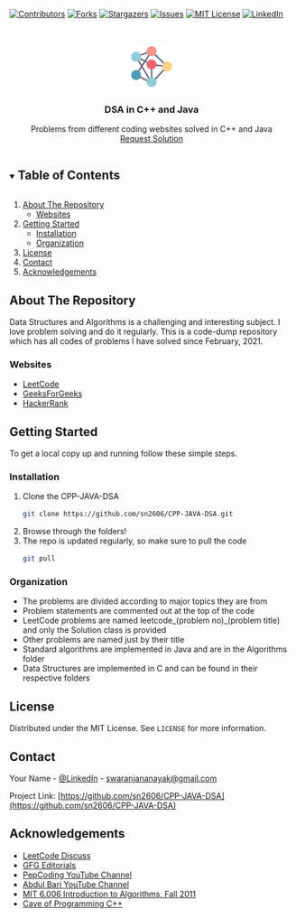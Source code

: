 <!--
*** Thanks for checking out the Best-README-Template. If you have a suggestion
*** that would make this better, please fork the CPP-JAVA-DSA and create a pull request
*** or simply open an issue with the tag "enhancement".
*** Thanks again! Now go create something AMAZING! :D
***
*** https://github.com/sn2606/CPP-JAVA-DSA
***
*** To avoid retyping too much info. Do a search and replace for the following:
*** sn2606, CPP-JAVA-DSA, https://www.linkedin.com/in/swaranjana-nayak/, swaranjananayak@gmail.com, DSA in C++ and Java, Problems from different coding websites solved in C++ and Java
-->



<!-- PROJECT SHIELDS -->
<!--
*** I'm using markdown "reference style" links for readability.
*** Reference links are enclosed in brackets [ ] instead of parentheses ( ).
*** See the bottom of this document for the declaration of the reference variables
*** for contributors-url, forks-url, etc. This is an optional, concise syntax you may use.
*** https://www.markdownguide.org/basic-syntax/#reference-style-links
-->
[![Contributors][contributors-shield]][contributors-url]
[![Forks][forks-shield]][forks-url]
[![Stargazers][stars-shield]][stars-url]
[![Issues][issues-shield]][issues-url]
[![MIT License][license-shield]][license-url]
[![LinkedIn][linkedin-shield]][linkedin-url]



<!-- PROJECT LOGO -->
<br />
<p align="center">
  <a href="https://github.com/sn2606/CPP-JAVA-DSA">
    <img src="Images/neural.png" alt="Logo" width="80" height="80">
  </a>

  <h3 align="center">DSA in C++ and Java</h3>

  <p align="center">
    Problems from different coding websites solved in C++ and Java
    <br />
    <a href="https://github.com/sn2606/CPP-JAVA-DSA/issues">Request Solution</a>
  </p>
</p>



<!-- TABLE OF CONTENTS -->
<details open="open">
  <summary><h2 style="display: inline-block">Table of Contents</h2></summary>
  <ol>
    <li>
      <a href="#about-the-repository">About The Repository</a>
      <ul>
        <li><a href="#websites">Websites</a></li>
      </ul>
    </li>
    <li>
      <a href="#getting-started">Getting Started</a>
      <ul>
        <li><a href="#installation">Installation</a></li>
        <li><a href="#organization">Organization</a></li>
      </ul>
    </li>
    <li><a href="#license">License</a></li>
    <li><a href="#contact">Contact</a></li>
    <li><a href="#acknowledgements">Acknowledgements</a></li>
  </ol>
</details>



<!-- ABOUT THE PROJECT -->
## About The Repository

Data Structures and Algorithms is a challenging and interesting subject. I love problem solving and do it regularly. This is a code-dump repository which has all codes of problems I have solved since February, 2021.


### Websites

* [LeetCode](https://leetcode.com/)
* [GeeksForGeeks](https://www.geeksforgeeks.org/)
* [HackerRank](https://www.hackerrank.com/)



<!-- GETTING STARTED -->
## Getting Started

To get a local copy up and running follow these simple steps.

### Installation

1. Clone the CPP-JAVA-DSA
   ```sh
   git clone https://github.com/sn2606/CPP-JAVA-DSA.git
   ```
2. Browse through the folders!
3. The repo is updated regularly, so make sure to pull the code
   ```sh
   git pull
   ```


### Organization

* The problems are divided according to major topics they are from
* Problem statements are commented out at the top of the code
* LeetCode problems are named leetcode_(problem no)_(problem title) and only the Solution class is provided
* Other problems are named just by their title
* Standard algorithms are implemented in Java and are in the Algorithms folder
* Data Structures are implemented in C and can be found in their respective folders



<!-- LICENSE -->
## License

Distributed under the MIT License. See `LICENSE` for more information.



<!-- CONTACT -->
## Contact

Your Name - [@LinkedIn](https://www.linkedin.com/in/swaranjana-nayak/) - swaranjananayak@gmail.com

Project Link: [https://github.com/sn2606/CPP-JAVA-DSA](https://github.com/sn2606/CPP-JAVA-DSA)



<!-- ACKNOWLEDGEMENTS -->
## Acknowledgements

* [LeetCode Discuss](https://leetcode.com/)
* [GFG Editorials](https://www.geeksforgeeks.org/)
* [PepCoding YouTube Channel](https://www.youtube.com/channel/UC7rNzgC2fEBVpb-q_acpsmw)
* [Abdul Bari YouTube Channel](https://www.youtube.com/channel/UCZCFT11CWBi3MHNlGf019nw)
* [MIT 6.006 Introduction to Algorithms, Fall 2011](https://www.youtube.com/watch?v=HtSuA80QTyo&list=PLUl4u3cNGP61Oq3tWYp6V_F-5jb5L2iHb)
* [Cave of Programming C++](https://courses.caveofprogramming.com/courses/)



<!-- MARKDOWN LINKS & IMAGES -->
<!-- https://www.markdownguide.org/basic-syntax/#reference-style-links -->
[contributors-shield]: https://img.shields.io/github/contributors/sn2606/CPP-JAVA-DSA.svg?style=for-the-badge
[contributors-url]: https://github.com/sn2606/CPP-JAVA-DSA/graphs/contributors
[forks-shield]: https://img.shields.io/github/forks/sn2606/CPP-JAVA-DSA.svg?style=for-the-badge
[forks-url]: https://github.com/sn2606/CPP-JAVA-DSA/network/members
[stars-shield]: https://img.shields.io/github/stars/sn2606/CPP-JAVA-DSA.svg?style=for-the-badge
[stars-url]: https://github.com/sn2606/CPP-JAVA-DSA/stargazers
[issues-shield]: https://img.shields.io/github/issues/sn2606/CPP-JAVA-DSA.svg?style=for-the-badge
[issues-url]: https://github.com/sn2606/CPP-JAVA-DSA/issues
[license-shield]: https://img.shields.io/github/license/sn2606/CPP-JAVA-DSA.svg?style=for-the-badge
[license-url]: https://github.com/sn2606/CPP-JAVA-DSA/blob/master/LICENSE.txt
[linkedin-shield]: https://img.shields.io/badge/-LinkedIn-black.svg?style=for-the-badge&logo=linkedin&colorB=555
[linkedin-url]: https://linkedin.com/in/sn2606
